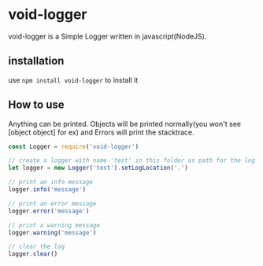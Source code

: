 # void-logger
void-logger is a Simple Logger written in javascript(NodeJS).
## installation
use `npm install void-logger` to install it
## How to use
Anything can be printed. Objects will be printed normally(you won't see [object object] for ex) and Errors will print the stacktrace.
```js
const Logger = require('void-logger')

// create a logger with name 'test' in this folder as path for the log file
let logger = new Logger('test').setLogLocation('.')

// print an info message
logger.info('message')

// print an error message
logger.error('message')

// print a warning message
logger.warning('message')

// clear the log
logger.clear()

```
